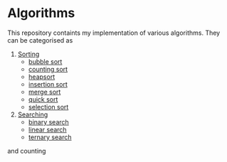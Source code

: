 # Algorithms
This repository containts my implementation of various algorithms. They can be categorised as
1. [Sorting](https://github.com/cmaspi/algorithms/tree/main/sorting_algorithms)
    * [bubble sort](https://github.com/cmaspi/algorithms/blob/main/sorting_algorithms/algos/bubbleSort.py)
    * [counting sort](https://github.com/cmaspi/algorithms/blob/main/sorting_algorithms/algos/countingSort.py)
    * [heapsort](https://github.com/cmaspi/algorithms/blob/main/sorting_algorithms/algos/heapSort.py)
    * [insertion sort](https://github.com/cmaspi/algorithms/blob/main/sorting_algorithms/algos/insertionSort.py)
    * [merge sort](https://github.com/cmaspi/algorithms/blob/main/sorting_algorithms/algos/mergeSort.py)
    * [quick sort](https://github.com/cmaspi/algorithms/blob/main/sorting_algorithms/algos/quickSort.py)
    * [selection sort](https://github.com/cmaspi/algorithms/blob/main/sorting_algorithms/algos/selectionSort.py)     
2. [Searching](https://github.com/cmaspi/algorithms/tree/main/searching_algorithms)
    * [binary search](https://github.com/cmaspi/algorithms/tree/main/searching_algorithms/algos/binarySearch.py)
    * [linear search](https://github.com/cmaspi/algorithms/tree/main/searching_algorithms/algos/linearSearch.py)
    * [ternary search](https://github.com/cmaspi/algorithms/tree/main/searching_algorithms/algos/ternarySearch.py)   

    
and counting